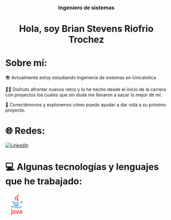 <h3 align="center">Ingeniero de sistemas</h3>
<h1 align="center">Hola, soy Brian Stevens Riofrio Trochez</h1>
<h1>Sobre mí:</h1>

<p>📚 Actualmente estoy estudiando Ingeniería de sistemas en Unicatolica</p>
<p>💪🏼 Disfruto afrontar nuevos retos y lo he hecho desde el inicio de la carrera con proyectos los cuales que sin duda me llevaron a sacar lo mejor de mí.</p>
<p>💬 Conectémonos y exploremos cómo puedo ayudar a dar vida a su próximo proyecto.</p>
<h1>🌐 Redes:</h1>
<p><a href="https://linkedin.com/in/ing-brian-riofrio"><img src="https://img.shields.io/badge/LinkedIn-%230077B5.svg?logo=linkedin&logoColor=white" alt="LinkedIn" style="width: 80px; height: 25px";></a></p>
<h1>💻 Algunas tecnologías y lenguajes que he trabajado:</h1>
<div>
  <img src="https://github.com/devicons/devicon/blob/master/icons/java/java-original-wordmark.svg" title="Java" alt="Java" width="70"  height="70"/>&nbsp;
</div>


